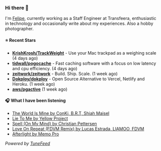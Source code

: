 ### Hi there 👋

I'm [Felipe](https://felipevm.com), currently working as a Staff Engineer at Transfeera, enthusiastic in technology and occasionally write about my experiences. Also a hobby photographer.

#### ⭐ Recent Stars
- **[KrishKrosh/TrackWeight](https://github.com/KrishKrosh/TrackWeight)** - Use your Mac trackpad as a weighing scale (4 days ago)
- **[tidwall/pogocache](https://github.com/tidwall/pogocache)** - Fast caching software with a focus on low latency and cpu efficiency. (4 days ago)
- **[zeitwork/zeitwork](https://github.com/zeitwork/zeitwork)** - Build. Ship. Scale. (1 week ago)
- **[Dokploy/dokploy](https://github.com/Dokploy/dokploy)** - Open Source Alternative to Vercel, Netlify and Heroku. (1 week ago)
- **[aws/pgactive](https://github.com/aws/pgactive)** (1 week ago)

#### 🎧 What I have been listening
- [The World Is Mine by ConKi, B.R.T, Shiah Maisel](https://open.spotify.com/track/4M9kHcpZQZNzRnAhIQ1YLM)
- [Lie To Me by Yellow Project](https://open.spotify.com/track/0moGUfzQ3wfI5MPPnJtO93)
- [Spell (On My Mind) by Christian Pettersen](https://open.spotify.com/track/62epsZMhVkC32F7Pen7m9W)
- [Love On Repeat (FDVM Remix) by Lucas Estrada, LIAMOO, FDVM](https://open.spotify.com/track/2z1CJZSgyrJwxpoX1aVUtc)
- [Afterlight by Memo Pro](https://open.spotify.com/track/2tB9bq9PlMJIQ44YBjyLSM)

_Powered by [TuneFeed](https://tunefeed.app?ref=github.com)_
